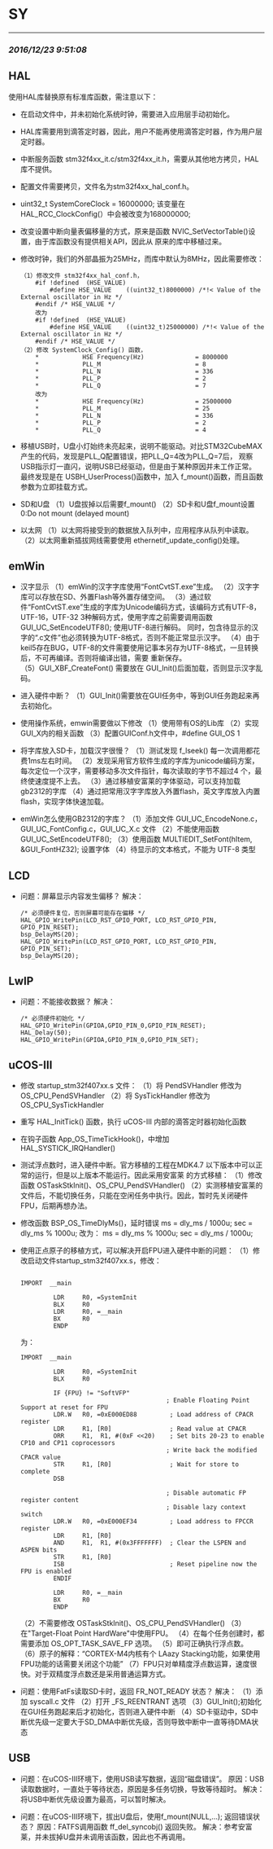 # SY
---

### *2016/12/23 9:51:08*

##	HAL

使用HAL库替换原有标准库函数，需注意以下：
+	在启动文件中，并未初始化系统时钟，需要进入应用层手动初始化。	
	
+	HAL库需要用到滴答定时器，因此，用户不能再使用滴答定时器，作为用户层定时器。
	
+	中断服务函数 stm32f4xx_it.c/stm32f4xx_it.h，需要从其他地方拷贝，HAL库不提供。
	
+	配置文件需要拷贝，文件名为stm32f4xx_hal_conf.h。
	
+	uint32_t SystemCoreClock = 16000000; 该变量在 HAL_RCC_ClockConfig(）中会被改变为168000000;
	
+	改变设置中断向量表偏移量的方式，原来是函数 NVIC_SetVectorTable()设置，由于库函数没有提供相关API，因此从
	原来的库中移植过来。
	
+	修改时钟，我们的外部晶振为25MHz，而库中默认为8MHz，因此需要修改：
	
	```	
	（1）修改文件 stm32f4xx_hal_conf.h，
		#if !defined  (HSE_VALUE) 
			#define HSE_VALUE    ((uint32_t)8000000) /*!< Value of the External oscillator in Hz */
		#endif /* HSE_VALUE */
		改为
		#if !defined  (HSE_VALUE) 
			#define HSE_VALUE    ((uint32_t)25000000) /*!< Value of the External oscillator in Hz */
		#endif /* HSE_VALUE */
	（2）修改 SystemClock_Config() 函数，
		*            HSE Frequency(Hz)              = 8000000
		*            PLL_M                          = 8
		*            PLL_N                          = 336
		*            PLL_P                          = 2
		*            PLL_Q                          = 7
		改为
		*            HSE Frequency(Hz)              = 25000000
		*            PLL_M                          = 25
		*            PLL_N                          = 336
		*            PLL_P                          = 2
		*            PLL_Q                          = 4
	```
						
+	移植USB时，U盘小灯始终未亮起来，说明不能驱动。对比STM32CubeMAX产生的代码，发现是PLL_Q配置错误，把PLL_Q=4改为PLL_Q=7后，
	观察USB指示灯一直闪，说明USB已经驱动，但是由于某种原因并未工作正常。
	最终发现是在 USBH_UserProcess()函数中，加入 f_mount()函数，而且函数参数为立即挂载方式。
	
+	SD和U盘
	（1）U盘拔掉以后需要f_mount()
	（2）SD卡和U盘f_mount设置 0:Do not mount (delayed mount)
		
+	以太网	
	（1）以太网将接受到的数据放入队列中，应用程序从队列中读取。
	（2）以太网重新插拔网线需要使用 ethernetif_update_config()处理。

##	emWin

+	汉字显示
	（1）emWin的汉字字库使用“FontCvtST.exe”生成。
	（2）汉字字库可以存放在SD、外置Flash等外置存储空间。
	（3）通过软件“FontCvtST.exe”生成的字库为Unicode编码方式，该编码方式有UTF-8，UTF-16，UTF-32
			3种解码方式，使用字库之前需要调用函数 GUI_UC_SetEncodeUTF8(); 使用UTF-8进行解码。
			同时，包含待显示的汉字的“.c文件”也必须转换为UTF-8格式，否则不能正常显示汉字。
	（4）由于keil5存在BUG，UTF-8的文件需要使用记事本另存为UTF-8格式，一旦转换后，不可再编译。否则将编译出错，需要
		重新保存。	
	（5）GUI_XBF_CreateFont() 需要放在 GUI_Init()后面加载，否则显示汉字乱码。


+	进入硬件中断？
	（1）GUI_Init()需要放在GUI任务中，等到GUI任务跑起来再去初始化。
	
+	使用操作系统，emwin需要做以下修改
	（1）使用带有OS的Lib库
	（2）实现 GUI_X内的相关函数
	（3）配置GUIConf.h文件中，#define GUI_OS              1
	
+	将字库放入SD卡，加载汉字很慢？
	（1）测试发现 f_lseek() 每一次调用都花费1ms左右时间。
	（2）发现采用官方软件生成的字库为unicode编码方案，每次定位一个汉字，需要移动多次文件指针，每次读取的字节不超过4
		个，最终使速度提不上去。
	（3）通过移植安富莱的字体驱动，可以支持加载gb2312的字库
	（4）通过把常用汉字字库放入外置flash，英文字库放入内置flash，实现字体快速加载。
	
+	emWin怎么使用GB2312的字库？
	（1）添加文件 GUI_UC_EncodeNone.c，GUI_UC_FontConfig.c，GUI_UC_X.c 文件
	（2）不能使用函数 GUI_UC_SetEncodeUTF8();
	（3）使用函数 MULTIEDIT_SetFont(hItem, &GUI_FontHZ32); 设置字体
	（4）待显示的文本格式，不能为 UTF-8 类型
	

##	LCD

+	问题：屏幕显示内容发生偏移？
	解决：
	```
	/* 必须硬件复位，否则屏幕可能存在偏移 */
	HAL_GPIO_WritePin(LCD_RST_GPIO_PORT, LCD_RST_GPIO_PIN, GPIO_PIN_RESET);
	bsp_DelayMS(20);
	HAL_GPIO_WritePin(LCD_RST_GPIO_PORT, LCD_RST_GPIO_PIN, GPIO_PIN_SET);
	bsp_DelayMS(20);
	```

##	LwIP

+	问题：不能接收数据？
	解决：

	```
	/* 必须硬件初始化 */
	HAL_GPIO_WritePin(GPIOA,GPIO_PIN_0,GPIO_PIN_RESET);
	HAL_Delay(50);
	HAL_GPIO_WritePin(GPIOA,GPIO_PIN_0,GPIO_PIN_SET);
	```

##	uCOS-III

+	修改 startup_stm32f407xx.s 文件：
	（1）将 PendSVHandler 修改为 OS_CPU_PendSVHandler
	（2）将 SysTickHandler 修改为 OS_CPU_SysTickHandler

+	重写 HAL_InitTick() 函数，执行 uCOS-III 内部的滴答定时器初始化函数
+	在钩子函数 App_OS_TimeTickHook()，中增加 HAL_SYSTICK_IRQHandler()
+	测试浮点数时，进入硬件中断。官方移植的工程在MDK4.7 以下版本中可以正常的运行，但是以上版本不能运行。因此采用安富莱
	的方式移植：
	（1）修改函数 OSTaskStkInit()、OS_CPU_PendSVHandler()
	（2）实测移植安富莱的文件后，不能切换任务，只能在空闲任务中执行。因此，暂时先关闭硬件FPU，后期再想办法。
+	修改函数 BSP_OS_TimeDlyMs()，延时错误
	ms  = dly_ms / 1000u;
    sec = dly_ms % 1000u;
	改为：
	ms  = dly_ms % 1000u;
    sec = dly_ms / 1000u;
+	使用正点原子的移植方式，可以解决开启FPU进入硬件中断的问题：
	（1）修改启动文件startup_stm32f407xx.s，修改：
	```

	IMPORT  __main

			 LDR     R0, =SystemInit
			 BLX     R0		 
			 LDR     R0, =__main
			 BX      R0
			 ENDP
	```
		 
	为：

	```
	IMPORT  __main

			 LDR     R0, =SystemInit
			 BLX     R0
			 
			 IF {FPU} != "SoftVFP"
											; Enable Floating Point Support at reset for FPU
			 LDR.W   R0, =0xE000ED88         ; Load address of CPACR register
			 LDR     R1, [R0]                ; Read value at CPACR
			 ORR     R1,  R1, #(0xF <<20)    ; Set bits 20-23 to enable CP10 and CP11 coprocessors
											; Write back the modified CPACR value
			 STR     R1, [R0]                ; Wait for store to complete
			 DSB
			
											; Disable automatic FP register content
											; Disable lazy context switch
			 LDR.W   R0, =0xE000EF34         ; Load address to FPCCR register
			 LDR     R1, [R0]
			 AND     R1,  R1, #(0x3FFFFFFF)  ; Clear the LSPEN and ASPEN bits
			 STR     R1, [R0]
			 ISB                             ; Reset pipeline now the FPU is enabled
			 ENDIF
			 
			 LDR     R0, =__main
			 BX      R0
			 ENDP
	```
		 
	（2）不需要修改  OSTaskStkInit()、OS_CPU_PendSVHandler()
	（3）在"Target-Float Point HardWare"中使用FPU。
	（4）在每个任务创建时，都需要添加 OS_OPT_TASK_SAVE_FP 选项。
	（5）即可正确执行浮点数。
	（6）原子的解释：“CORTEX-M4内核有个 LAazy Stacking功能，如果使用FPU功能的话需要关闭这个功能”
	（7）FPU只对单精度浮点数运算，速度很快。对于双精度浮点数还是采用普通运算方式。
+	问题：使用FatFs读取SD卡时，返回 FR_NOT_READY 状态？
	解决：
		（1）添加 syscall.c 文件
		（2）打开 _FS_REENTRANT 选项 
		（3）GUI_Init();初始化在GUI任务跑起来后才初始化，否则进入硬件中断
		（4）SD卡驱动中，SD中断优先级一定要大于SD_DMA中断优先级，否则导致中断中一直等待DMA状态

## USB

+	问题：在uCOS-III环境下，使用USB读写数据，返回“磁盘错误”。
	原因：USB读取数据时，一直处于等待状态，原因是多任务切换，导致等待超时。
	解决：将USB中断优先级设置为最高，可以暂时解决。
	
+	问题：在uCOS-III环境下，拔出U盘后，使用f_mount(NULL,...); 返回错误状态？
	原因：FATFS调用函数 ff_del_syncobj() 返回失败。
	解决：参考安富莱，并未拔掉U盘并未调用该函数，因此也不再调用。
